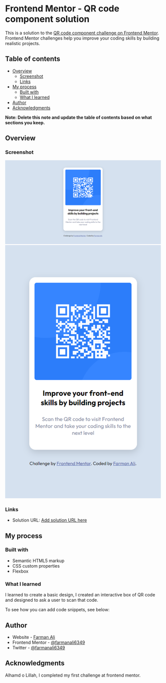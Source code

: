 # Frontend Mentor - QR code component solution

This is a solution to the [QR code component challenge on Frontend Mentor](https://www.frontendmentor.io/challenges/qr-code-component-iux_sIO_H). Frontend Mentor challenges help you improve your coding skills by building realistic projects. 

## Table of contents

- [Overview](#overview)
  - [Screenshot](#screenshot)
  - [Links](#links)
- [My process](#my-process)
  - [Built with](#built-with)
  - [What I learned](#what-i-learned)
- [Author](#author)
- [Acknowledgments](#acknowledgments)

**Note: Delete this note and update the table of contents based on what sections you keep.**

## Overview

### Screenshot

![](./screenshots/desktop.png)
![](./screenshots/mobile.png)

### Links

- Solution URL: [Add solution URL here](https://your-solution-url.com)

## My process

### Built with

- Semantic HTML5 markup
- CSS custom properties
- Flexbox

### What I learned

I learned to create a basic design, I created an interactive box of QR code and designed to ask a user to scan that code.

To see how you can add code snippets, see below:

## Author

- Website - [Farman Ali](https://www.linkedin.com/in/farmanali6349/)
- Frontend Mentor - [@farmanali6349](https://www.frontendmentor.io/profile/farmanali6349)
- Twitter - [@farmanali6349](https://www.twitter.com/farmanali6349)

## Acknowledgments

Alhamd o Lillah, I completed my first challenge at frontend mentor.
